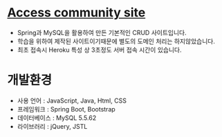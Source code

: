 # [Access community site](https://commoonity.herokuapp.com/)
  - Spring과 MySQL을 활용하여 만든 기본적인 CRUD 사이트입니다.
  - 학습을 위하여 제작된 사이트이기때문에 별도의 도메인 처리는 하지않았습니다.
  - 최초 접속시 Heroku 특성 상 3초정도 서버 접속 시간이 있습니다.

# 개발환경
* 사용 언어 : JavaScript, Java, Html, CSS
* 프레임워크 : Spring Boot, Bootstrap
* 데이터베이스 : MySQL 5.5.62
* 라이브러리 : jQuery, JSTL
